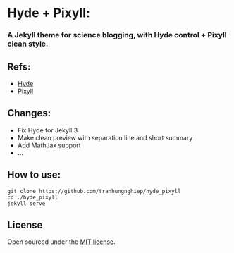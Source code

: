 # Hyde + Pixyll: 
### A Jekyll theme for science blogging, with Hyde control + Pixyll clean style.

## Refs:
- [Hyde](https://github.com/poole/hyde)
- [Pixyll](https://github.com/johno/pixyll)

## Changes:
- Fix Hyde for Jekyll 3
- Make clean preview with separation line and short summary
- Add MathJax support
- ...

## How to use:
    git clone https://github.com/tranhungnghiep/hyde_pixyll
    cd ./hyde_pixyll
    jekyll serve

## License

Open sourced under the [MIT license](LICENSE.md).
